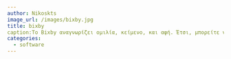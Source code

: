 ```yaml
---
author: Nikoskts
image_url: /images/bixby.jpg
title: bixby
caption:Το Bixby αναγνωρίζει ομιλία, κείμενο, και αφή. Έτσι, μπορείτε να επιλέξετε τον τρόπο που σας εξυπηρετεί τη δεδομένη στιγμή. Μπορείτε επίσης να κάνετε εναλλαγή μεταξύ των τρόπων επικοινωνίας με το Bixby, όποτε εσείς το χρειάζεστε.
categories:
  - software
---
```

